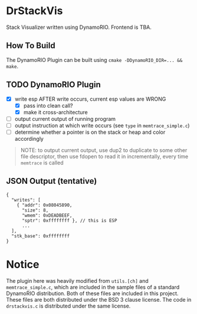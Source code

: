 DrStackVis
==========

Stack Visualizer written using DynamoRIO. Frontend is TBA.

## How To Build
The DynamoRIO Plugin can be built using `cmake -DDynamoRIO_DIR=... && make`.

## TODO DynamoRIO Plugin
* [x] write esp AFTER write occurs, current esp values are WRONG
  * [x] pass into clean call?
  * [x] make it cross-architecture
* [ ] output current output of running program
* [ ] output instruction at which write occurs (see `type` in `memtrace_simple.c`)
* [ ] determine whether a pointer is on the stack or heap and color accordingly

> NOTE: to output current output, use dup2 to duplicate to
> some other file descriptor, then use fdopen to read it in
> incrementally, every time `memtrace` is called

## JSON Output (tentative)

```
{
  "writes": [
    { "addr": 0x08045890,
      "size": 8,
      "wmem": 0xDEADBEEF,
      "sptr": 0xffffffff }, // this is ESP
      ...
  ],
  "stk_base": 0xffffffff
}
```

# Notice
The plugin here was heavily modified from `utils.[ch]` and `memtrace_simple.c`,
which are included in the sample files of a standard DynamoRIO distribution.
Both of these files are included in this project. These files are both
distributed under the BSD 3 clause license. The code in `drstackvis.c` is
distributed under the same license.
